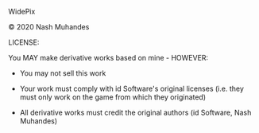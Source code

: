 WidePix

© 2020 Nash Muhandes

LICENSE:

You MAY make derivative works based on mine - HOWEVER:

- You may not sell this work

- Your work must comply with id Software's original licenses (i.e. they must only work on the game from which they originated)

- All derivative works must credit the original authors (id Software, Nash Muhandes)
